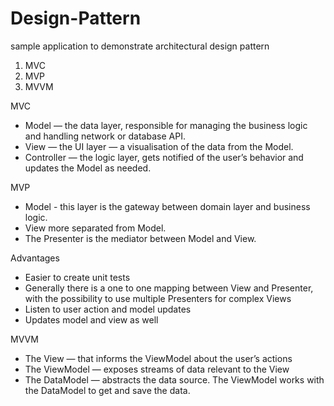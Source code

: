 # Design-Pattern
sample application to demonstrate architectural design pattern
1. MVC
2. MVP
3. MVVM

MVC
* Model — the data layer, responsible for managing the business logic and handling network or database API.
* View — the UI layer — a visualisation of the data from the Model.
* Controller — the logic layer, gets notified of the user’s behavior and updates the Model as needed.

MVP
* Model - this layer is the gateway between domain layer and business logic.
* View more separated from Model. 
* The Presenter is the mediator between Model and View.

Advantages 
* Easier to create unit tests
* Generally there is a one to one mapping between View and Presenter, with the possibility to use multiple Presenters for complex Views
* Listen to user action and model updates
* Updates model and view as well

MVVM
* The View — that informs the ViewModel about the user’s actions
* The ViewModel — exposes streams of data relevant to the View
* The DataModel — abstracts the data source. The ViewModel works with the DataModel to get and save the data.
